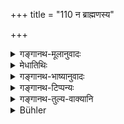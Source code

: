 +++
title = "110 न ब्राह्मणस्य"

+++

<details><summary>गङ्गानथ-मूलानुवादः</summary>

In a Brāhmaṇa’s house, the Kṣatriya is not called a ‘guest;’ nor the Vaiśya or the Śūdra, nor his friends or relations, or his Teacher.—(110)
</details>

<details><summary>मेधातिथिः</summary>

क्षत्रियो **ब्राह्मणस्या**ध्वनीनो ऽपि प्रथमभोजनकाल उपस्थिते ऽपि **नातिथिः** । अतो न तस्मै नियमतो देयम् । एवं वैश्यशूद्राभ्याम् अपि । **सखिज्ञाती** आत्मसमे नातिथी । गुरुः प्रभुवद् उपचर्यः, "निवेद्य पचनक्रिया" (ग्ध् ५.२६) इत्य् उक्तम् ॥ ३.१०० ॥
</details>

<details><summary>गङ्गानथ-भाष्यानुवादः</summary>

Even though a *Kṣatriya*, during his travelling, happen to arrive at the Brāhmaṇa’s house, at the time of breakfast,—he is not a “guest.” Hence it is not incumbent upon the Brāhmaṇa to offer food to him.

Similarly with the *Vaiśya* and the *Śūdra*.

The ‘*friend*’ and the ‘*relation*’ are one’s *equals*, not *guests*.

The ‘*Teacher*’ has to be served as the master; as described in the text—‘the act of cooking should be done after having offered to the Teacher’ (*Gautama* 5-26).—(110).
</details>

<details><summary>गङ्गानथ-टिप्पन्यः</summary>

This verse is quoted in *Parāśaramādhava* (Ācāra, p. 354) in support of
the view that in the house of the Brāhmaṇa, the Kṣatriya and others are
not to be entertained as regular guests, they are only to have food
offered to them in *Vīramitrodaya* (Āhnika, p. 438) to the effect that
wherever the term ‘Brāhmaṇa’ is used in the texts laying down the duty
of entertaining a ‘guest’, it is meant to exclude the *Kṣatriya* and
other castes;—and in *Hemādri* (Śrāddha, p. 428).
</details>

<details><summary>गङ्गानथ-तुल्य-वाक्यानि</summary>

**(verses 3.110-112)  
**

*Gautama* (5.43).—‘The non-Brāhmaṇa can be the guest of the Brāhmaṇa
only if the former is *one who has been engaged in a sacrifice*.’

*Śaṅkha-Likhita* (Vīramitrodaya-Āhnika, p. 452).—‘The non-Brāhmaṇa
cannot be the guest of the Brāhmaṇa; the full honours of the guest are
to be rendered only to the Vedic scholar possessed of special
qualifications; the Kṣatriya and the Vaiśya are to be received as
friends; and to the Śūdra something may he offered only by way of
favour, to save him from discomfort.’

*Viṣṇu* (67.36).—\[Reproduces Manu, 111 and 112.\]

*Gautama* (5.44-45).—‘To the Kṣatriya food is to be offered after
Brāhmaṇas; others are to be fed along with servants, as a favour.’

*Āpastamba-Dharmasūtra* (1.4.18).—‘The Kṣatriya and the Vaiśya (are to
be fed); if a Śūdra happen to arrive, he should be directed to do some
work, and food should be given to him.’

*Baudhāyana* (2.3.11-13).—‘Morning and evening, whatever food there may
be, out of that he shall make the Vaiśvadeva offerings, and then
entertain, to the best of his power, the Brāhmaṇa, the Kṣatriya, the
Vaiśya and the Śūdra that may happen to arrive; but when the Śūdra
arrives, he should be directed to do some work.’
</details>

<details><summary>Bühler</summary>

110	But a Kshatriya (who comes) to the house of a Brahmana is not called a guest (atithi), nor a Vaisya, nor a Sudra, nor a personal friend, nor a relative, nor the teacher.
</details>
